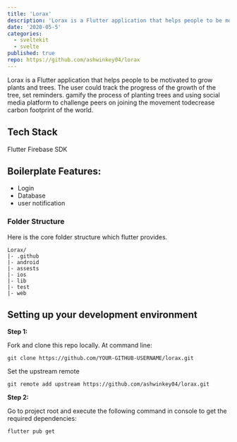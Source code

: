 ```yaml
---
title: 'Lorax'
description: 'Lorax is a Flutter application that helps people to be motivated to grow plants and trees. The user could track the progress of the growth of the tree, set reminders. gamify the process of planting trees and using social media platform to challenge peers.'
date: '2020-05-5'
categories:
  - sveltekit
  - svelte
published: true
repo: https://github.com/ashwinkey04/lorax
---
```


Lorax is a Flutter application that helps people to be motivated to grow plants and trees. The user could track the progress of the growth of the tree, set reminders. gamify the process of planting trees and using social media platform to challenge peers on joining the movement todecrease carbon footprint of the world.


## Tech Stack

Flutter
Firebase SDK

## Boilerplate Features:

* Login
* Database
* user notification

### Folder Structure
Here is the core folder structure which flutter provides.

```
Lorax/
|- .github
|- android
|- assests
|- ios
|- lib
|- test
|- web
```

## Setting up your development environment

**Step 1:**

Fork and clone this repo locally. At command line:

```
git clone https://github.com/YOUR-GITHUB-USERNAME/lorax.git
```

Set the upstream remote
```
git remote add upstream https://github.com/ashwinkey04/lorax.git
```

**Step 2:**

Go to project root and execute the following command in console to get the required dependencies:

```
flutter pub get
```